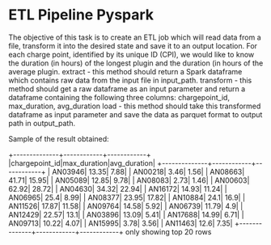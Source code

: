 #  ETL Pipeline Pyspark

The objective of this task is to create an ETL job which will read data from a file, transform it into the desired state and save it to an output location.
For each charge point, identified by its unique ID (CPI), we would like to know the duration (in hours) of the longest plugin and the duration (in hours of the average plugin.
extract - this method should return a Spark dataframe which contains raw data from the input file in input_path.
transform - this method should get a raw dataframe as an input parameter and return a dataframe containing the following three columns:
chargepoint_id, max_duration, avg_duration
load - this method should take this transformed dataframe as input parameter and save the data as parquet format to output path in output_path.


Sample of the result obtained:

+--------------+------------+------------+
|chargepoint_id|max_duration|avg_duration|
+--------------+------------+------------+
|       AN03946|       13.35|        7.88|
|       AN00218|        3.46|        1.56|
|       AN08663|       41.71|       15.95|
|       AN05089|       12.85|        9.78|
|       AN08083|        2.73|        1.46|
|       AN00603|       62.92|       28.72|
|       AN04630|       34.32|       22.94|
|       AN16172|       14.93|       11.24|
|       AN06965|        25.4|        8.99|
|       AN08377|       23.95|       17.82|
|       AN10884|        24.1|        16.9|
|       AN11526|       17.87|       11.58|
|       AN09764|       14.58|        5.92|
|       AN06739|       11.79|         4.9|
|       AN12429|       22.57|        13.1|
|       AN03896|       13.09|        5.41|
|       AN17688|       14.99|        6.71|
|       AN09713|       10.22|        4.07|
|       AN15995|        3.78|        3.56|
|       AN11463|        12.6|        7.35|
+--------------+------------+------------+
only showing top 20 rows
